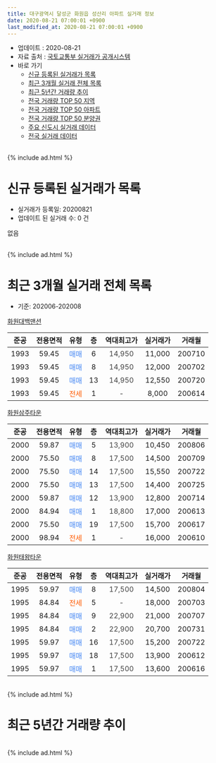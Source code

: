 ```yaml
---
title: 대구광역시 달성군 화원읍 성산리 아파트 실거래 정보
date: 2020-08-21 07:00:01 +0900
last_modified_at: 2020-08-21 07:00:01 +0900
---
```


* 업데이트 : 2020-08-21
* 자료 출처 : [국토교통부 실거래가 공개시스템](http://rt.molit.go.kr)
* 바로 가기
    * [신규 등록된 실거래가 목록](#신규-등록된-실거래가-목록)
    * [최근 3개월 실거래 전체 목록](#최근-3개월-실거래-전체-목록)
    * [최근 5년간 거래량 추이](#최근-5년간-거래량-추이)
    * [전국 거래량 TOP 50 지역](https://inasie.github.io/apt-trade-info/최근-3개월-전국에서-가장-거래가-많이-발생한-지역)
    * [전국 거래량 TOP 50 아파트](https://inasie.github.io/apt-trade-info/최근-3개월-전국에서-가장-거래가-많이-발생한-아파트)
    * [전국 거래량 TOP 50 분양권](https://inasie.github.io/apt-trade-info/최근-3개월-전국에서-가장-거래가-많이-발생한-분양권)
    * [주요 신도시 실거래 데이터](https://inasie.github.io/apt-trade-info/주요-신도시)
    * [전국 실거래 데이터](https://inasie.github.io/apt-trade-info/전국)
<br>
{% include ad.html %}
<br>

# 신규 등록된 실거래가 목록
* 실거래가 등록일: 20200821
* 업데이트 된 실거래 수: 0 건

없음

<br>
{% include ad.html %}
<br>

# 최근 3개월 실거래 전체 목록
* 기준: 202006-202008


[화원대백맨션](https://search.naver.com/search.naver?query=%EB%8C%80%EA%B5%AC%EA%B4%91%EC%97%AD%EC%8B%9C+%EB%8B%AC%EC%84%B1%EA%B5%B0+%ED%99%94%EC%9B%90%EC%9D%8D+%EC%84%B1%EC%82%B0%EB%A6%AC+%ED%99%94%EC%9B%90%EB%8C%80%EB%B0%B1%EB%A7%A8%EC%85%98)

|준공|전용면적|유형|층|역대최고가|실거래가|거래월|
|:---:|:---:|:---:|:---:|:---:|:---:|:---:|
|1993|59.45|<span style="color:#4285f3">매매</span>|6|<span style="color:#444444">14,950</span>|11,000|200710|
|1993|59.45|<span style="color:#4285f3">매매</span>|8|<span style="color:#444444">14,950</span>|12,000|200702|
|1993|59.45|<span style="color:#4285f3">매매</span>|13|<span style="color:#444444">14,950</span>|12,550|200720|
|1993|59.45|<span style="color:#ff5a00">전세</span>|1|<span style="color:#444444">-</span>|8,000|200614|

[화원삼주타운](https://search.naver.com/search.naver?query=%EB%8C%80%EA%B5%AC%EA%B4%91%EC%97%AD%EC%8B%9C+%EB%8B%AC%EC%84%B1%EA%B5%B0+%ED%99%94%EC%9B%90%EC%9D%8D+%EC%84%B1%EC%82%B0%EB%A6%AC+%ED%99%94%EC%9B%90%EC%82%BC%EC%A3%BC%ED%83%80%EC%9A%B4)

|준공|전용면적|유형|층|역대최고가|실거래가|거래월|
|:---:|:---:|:---:|:---:|:---:|:---:|:---:|
|2000|59.87|<span style="color:#4285f3">매매</span>|5|<span style="color:#444444">13,900</span>|10,450|200806|
|2000|75.50|<span style="color:#4285f3">매매</span>|8|<span style="color:#444444">17,500</span>|14,500|200709|
|2000|75.50|<span style="color:#4285f3">매매</span>|14|<span style="color:#444444">17,500</span>|15,550|200722|
|2000|75.50|<span style="color:#4285f3">매매</span>|13|<span style="color:#444444">17,500</span>|14,400|200725|
|2000|59.87|<span style="color:#4285f3">매매</span>|12|<span style="color:#444444">13,900</span>|12,800|200714|
|2000|84.94|<span style="color:#4285f3">매매</span>|1|<span style="color:#444444">18,800</span>|17,000|200613|
|2000|75.50|<span style="color:#4285f3">매매</span>|19|<span style="color:#444444">17,500</span>|15,700|200617|
|2000|98.94|<span style="color:#ff5a00">전세</span>|1|<span style="color:#444444">-</span>|16,000|200610|

[화원태왕타운](https://search.naver.com/search.naver?query=%EB%8C%80%EA%B5%AC%EA%B4%91%EC%97%AD%EC%8B%9C+%EB%8B%AC%EC%84%B1%EA%B5%B0+%ED%99%94%EC%9B%90%EC%9D%8D+%EC%84%B1%EC%82%B0%EB%A6%AC+%ED%99%94%EC%9B%90%ED%83%9C%EC%99%95%ED%83%80%EC%9A%B4)

|준공|전용면적|유형|층|역대최고가|실거래가|거래월|
|:---:|:---:|:---:|:---:|:---:|:---:|:---:|
|1995|59.97|<span style="color:#4285f3">매매</span>|8|<span style="color:#444444">17,500</span>|14,500|200804|
|1995|84.84|<span style="color:#ff5a00">전세</span>|5|<span style="color:#444444">-</span>|18,000|200703|
|1995|84.84|<span style="color:#4285f3">매매</span>|9|<span style="color:#444444">22,900</span>|21,000|200707|
|1995|84.84|<span style="color:#4285f3">매매</span>|2|<span style="color:#444444">22,900</span>|20,700|200731|
|1995|59.97|<span style="color:#4285f3">매매</span>|16|<span style="color:#444444">17,500</span>|15,200|200722|
|1995|59.97|<span style="color:#4285f3">매매</span>|18|<span style="color:#444444">17,500</span>|13,900|200612|
|1995|59.97|<span style="color:#4285f3">매매</span>|1|<span style="color:#444444">17,500</span>|13,600|200616|


<br>
{% include ad.html %}
<br>

# 최근 5년간 거래량 추이


<div style="width:100%;">
    <canvas id="deal_progress" height="200"></canvas>
</div>

<script>
new Chart(document.getElementById("deal_progress"), {
    type: 'line',
    data: {
        labels: ['201508','201509','201510','201511','201512','201601','201602','201603','201604','201605','201606','201607','201608','201609','201610','201611','201612','201701','201702','201703','201704','201705','201706','201707','201708','201709','201710','201711','201712','201801','201802','201803','201804','201805','201806','201807','201808','201809','201810','201811','201812','201901','201902','201903','201904','201905','201906','201907','201908','201909','201910','201911','201912','202001','202002','202003','202004','202005','202006','202007','202008'],
        datasets: [{
            label: '매매',
            pointRadius: 1,
            data: [13, 7, 10, 12, 6, 1, 3, 3, 2, 4, 0, 2, 1, 3, 7, 7, 2, 7, 1, 2, 7, 7, 7, 9, 6, 5, 7, 8, 5, 3, 9, 19, 5, 9, 8, 4, 8, 7, 8, 4, 4, 6, 7, 7, 10, 7, 6, 6, 11, 10, 7, 11, 10, 6, 4, 8, 9, 9, 4, 10, 2],
            borderColor: "rgba(255, 201, 14, 1)",
            backgroundColor: "rgba(255, 201, 14, 0.5)",
            fill: false,
            lineTension: 0
        },{
            label: '전월세',
            pointRadius: 1,
            data: [4, 4, 2, 8, 2, 4, 1, 5, 1, 0, 1, 3, 2, 2, 5, 5, 2, 3, 5, 4, 2, 3, 5, 5, 2, 2, 3, 2, 2, 3, 5, 3, 2, 4, 2, 1, 1, 1, 2, 2, 2, 3, 7, 3, 3, 3, 1, 0, 0, 3, 3, 5, 0, 3, 2, 2, 5, 3, 2, 1, 0],
            borderColor: "rgba(0, 141, 185, 1)",
            backgroundColor: "rgba(0, 141, 185, 0.5)",
            fill: false,
            lineTension: 0
        }
        ]
    },
    options: {
        responsive: true,
        title: {
            display: false
        },
        tooltips: {
            mode: 'index',
            intersect: false
        },
        hover: {
            mode: 'nearest',
            intersect: true
        },
        scales: {
            xAxes: [{
                display: true,
                scaleLabel: {
                    display: true,
                    labelString: '년/월'
                }
            }],
            yAxes: [{
                display: true,
                ticks: {
                    suggestedMin: 0,
                },
                scaleLabel: {
                    display: true,
                    labelString: '실거래 수'
                }
            }]
        }
    }
});

</script>


<br>
{% include ad.html %}
<br>

